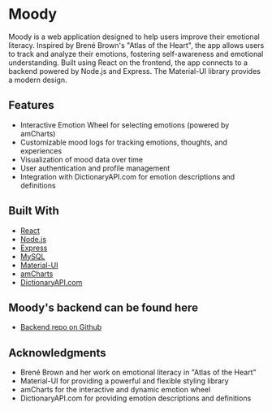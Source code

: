 # Moody

Moody is a web application designed to help users improve their emotional literacy. Inspired by Brené Brown's "Atlas of the Heart", the app allows users to track and analyze their emotions, fostering self-awareness and emotional understanding. Built using React on the frontend, the app connects to a backend powered by Node.js and Express. The Material-UI library provides a modern design.

## Features

- Interactive Emotion Wheel for selecting emotions (powered by amCharts)
- Customizable mood logs for tracking emotions, thoughts, and experiences
- Visualization of mood data over time
- User authentication and profile management
- Integration with DictionaryAPI.com for emotion descriptions and definitions

 
## Built With

- [React](https://reactjs.org/)
- [Node.js](https://nodejs.org/)
- [Express](https://expressjs.com/)
- [MySQL](https://www.mysql.com/)
- [Material-UI](https://mui.com/)
- [amCharts](https://www.amcharts.com/)
- [DictionaryAPI.com](https://www.dictionaryapi.com/)

## Moody's backend can be found here
- [Backend repo on Github](https://github.com/Caroline-Patrick/moody-app-server)




## Acknowledgments

- Brené Brown and her work on emotional literacy in "Atlas of the Heart"
- Material-UI for providing a powerful and flexible styling library
- amCharts for the interactive and dynamic emotion wheel
- DictionaryAPI.com for providing emotion descriptions and definitions
